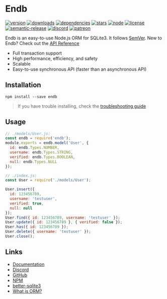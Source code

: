 Endb
=========

[![version](https://badgen.net/npm/v/endb)](https://www.npmjs.com/package/endb)
[![downloads](https://badgen.net/npm/dt/endb)](https://www.npmjs.com/package/endb)
[![dependencies](https://img.shields.io/david/endb/endb.svg)](https://david-dm.org/endb/endb)
[![stars](https://badgen.net/github/stars/endb/endb)](https://github.com/endb/endb)
[![node](https://badgen.net/npm/node/endb)](https://www.npmjs.com/package/endb)
[![license](https://badgen.net/github/license/endb/endb)](https://github.com/endb/endb/blob/master/LICENSE)
[![semantic-release](https://img.shields.io/badge/%20%20%F0%9F%93%A6%F0%9F%9A%80-semantic--release-e10079.svg)](https://github.com/semantic-release/semantic-release)
[![discord](https://discordapp.com/api/guilds/608366465376059429/embed.png)](https://discord.gg/A9qvE3g)
[![patreon](https://img.shields.io/badge/donate-patreon-F96854.svg)](https://www.patreon.com/endb)

Endb is an easy-to-use Node.js ORM for SQLite3. It follows [SemVer](http://semver.org/).
New to Endb? Check out the [API Reference](https://endb.js.org)
- Full transaction support
- High performance, efficiency, and safety
- Scalable
- Easy-to-use synchronous API (faster than an asynchronous API)

## Installation
```
npm install --save endb
```
> If you have trouble installing, check the [troubleshooting guide](https://github.com/JoshuaWise/better-sqlite3/blob/master/docs/troubleshooting.md)

## Usage
```js
// ./models/User.js:
const endb = require('endb');
module.exports = endb.model('User', {
  id: endb.Types.NUMBER,
  username: endb.Types.STRING,
  verified: endb.Types.BOOLEAN,
  null: endb.Types.NULL
});
```

```js
// ./index.js:
const User = require('./models/User');

User.insert({
  id: 123456789,
  username: 'testuser',
  verified: true,
  null: null
});
User.find({ id: 123456789, username: 'testuser' });
User.update({ id: 123456789 }, { verified: false });
User.has({ id: 123456789 });
User.delete({ username: 'testuser' });
User.close();
```

## Links
- [Documentation](https://endb.js.org)
- [Discord](https://discord.gg/A9qvE3g)
- [GitHub](https://github.com/endb/endb)
- [NPM](https://npmjs.com/endb)
- [better-sqlite3](https://github.com/JoshuaWise/better-sqlite3)
- [What is ORM?](https://wikipedia.org/wiki/Object-relational_mapping)